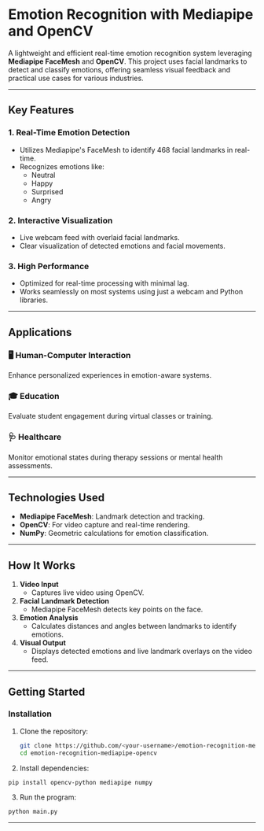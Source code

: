 

# Emotion Recognition with Mediapipe and OpenCV  

A lightweight and efficient real-time emotion recognition system leveraging **Mediapipe FaceMesh** and **OpenCV**. This project uses facial landmarks to detect and classify emotions, offering seamless visual feedback and practical use cases for various industries.  

---
     
## **Key Features**  

### 1. **Real-Time Emotion Detection**  
- Utilizes Mediapipe's FaceMesh to identify 468 facial landmarks in real-time.  
- Recognizes emotions like:  
  - Neutral  
  - Happy  
  - Surprised  
  - Angry  

### 2. **Interactive Visualization**   
- Live webcam feed with overlaid facial landmarks.  
- Clear visualization of detected emotions and facial movements.  

### 3. **High Performance**  
- Optimized for real-time processing with minimal lag.  
- Works seamlessly on most systems using just a webcam and Python libraries.  

---

## **Applications**  

### 🖥️ **Human-Computer Interaction**  
Enhance personalized experiences in emotion-aware systems.  

### 🎓 **Education**  
Evaluate student engagement during virtual classes or training.  

### 🩺 **Healthcare**  
Monitor emotional states during therapy sessions or mental health assessments.  



---

## **Technologies Used**  

- **Mediapipe FaceMesh**: Landmark detection and tracking.  
- **OpenCV**: For video capture and real-time rendering.  
- **NumPy**: Geometric calculations for emotion classification.  

---

## **How It Works**  

1. **Video Input**  
   - Captures live video using OpenCV.  
2. **Facial Landmark Detection**  
   - Mediapipe FaceMesh detects key points on the face.  
3. **Emotion Analysis**  
   - Calculates distances and angles between landmarks to identify emotions.  
4. **Visual Output**  
   - Displays detected emotions and live landmark overlays on the video feed.  

---

## **Getting Started**  

### **Installation**  

1. Clone the repository:  
   ```bash  
   git clone https://github.com/<your-username>/emotion-recognition-mediapipe-opencv.git  
   cd emotion-recognition-mediapipe-opencv

2. Install dependencies:
```bash
pip install opencv-python mediapipe numpy
```

3. Run the program:
```bash
python main.py
```



---

